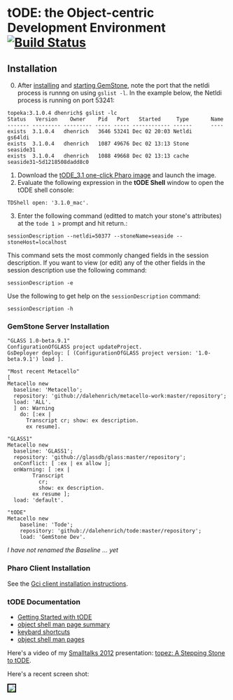 # tODE: the Object-centric Development Environment [![Build Status](https://travis-ci.org/dalehenrich/tode.png?branch=master)](https://travis-ci.org/dalehenrich/tode)

## Installation

0. After [installing](http://seaside.gemtalksystems.com/downloads.html) and [starting GemStone](https://code.google.com/p/glassdb/wiki/StartingANativeStone), 
   note the port that the netldi process is runnng on using `gslist -l`.
   In the example below, the Netldi process is running on port 53241:

  ```Shell
  topeka:3.1.0.4 dhenrich$ gslist -lc
  Status   Version    Owner    Pid   Port   Started     Type       Name
  ------- --------- --------- ----- ----- ------------ ------      ----
  exists  3.1.0.4   dhenrich   3646 53241 Dec 02 20:03 Netldi      gs64ldi
  exists  3.1.0.4   dhenrich   1087 49676 Dec 02 13:13 Stone       seaside31
  exists  3.1.0.4   dhenrich   1088 49668 Dec 02 13:13 cache       seaside31~5d1218508dadd8c0
  ```
1. Download the [tODE_3.1 one-click Pharo image](http://seaside.gemtalksystems.com/tODE/tODE_3.1.app.zip) and launch the image.
2. Evaluate the following expression in the **tODE Shell** window to
   open the tODE shell console:

  ```Smalltalk
  TDShell open: '3.1.0_mac'.
  ```
3. Enter the following command (editted to match your stone's
   attributes) at the `tode 1 >` prompt and hit return.:

  ```Shell
  sessionDescription --netldi=50377 --stoneName=seaside --stoneHost=localhost
  ```
  This command sets the most commonly changed fields in the session
  description. If you want to view (or edit) any of the other fields in
  the session description use the following command:

  ```Shell
  sessionDescription -e
  ```
  Use the following to get help on the `sessionDescription` command:

  ```Shell
  sessionDescription -h
  ```

### GemStone Server Installation

```Smalltalk
"GLASS 1.0-beta.9.1"
ConfigurationOfGLASS project updateProject.
GsDeployer deploy: [ (ConfigurationOfGLASS project version: '1.0-beta.9.1') load ].

"Most recent Metacello"
[
Metacello new
  baseline: 'Metacello';
  repository: 'github://dalehenrich/metacello-work:master/repository';
  load: 'ALL'.
  ] on: Warning
    do: [:ex |
      Transcript cr; show: ex description.
      ex resume].

"GLASS1"
Metacello new
  baseline: 'GLASS1';
  repository: 'github://glassdb/glass:master/repository';
  onConflict: [ :ex | ex allow ];
  onWarning: [ :ex |
        Transcript
          cr;
          show: ex description.
        ex resume ];
  load: 'default'.

"tODE"
Metacello new
    baseline: 'Tode';
    repository: 'github://dalehenrich/tode:master/repository';
    load: 'GemStone Dev'.
```

*I have not renamed the Baseline ... yet*

### Pharo Client Installation

See the [Gci client installation instructions](https://github.com/dalehenrich/tode/blob/master/docs/GciClientInstallation.md).

### tODE Documentation

- [Getting Started with tODE](https://github.com/dalehenrich/tode/blob/master/docs/GettingStarted.md)
- [object shell man page summary](https://github.com/dalehenrich/tode/blob/master/docs/man/ManPageSummary.md)
- [keybard shortcuts](https://github.com/dalehenrich/tode/blob/master/docs/man/KeyboardMapSummary.md)
- [object shell man pages](https://github.com/dalehenrich/tode/tree/master/docs/man)

Here's a video of my 
[Smalltalks 2012](http://www.fast.org.ar/smalltalks2012?_s=bvlW29Av2dix9EWt&_k=OGfhqoGSxR431Tth) 
presentation:
[topez: A Stepping Stone to tODE](http://www.youtube.com/watch?v=pIp_Y46iB_I&list=PLCGAAdUizzH31VumrhrK2HHepHu3DBpY0&index=14).

Here's a recent screen shot:

<img style="border: 2px solid #000000;" src="https://raw.github.com/dalehenrich/tode/master/docs/screenShot_2013-03-10.png" />

[1]: http://www.pharo-project.org/pharo-download/release-1-4
[2]: http://gemstonesoup.wordpress.com/2012/09/21/gemstones-3-1-0-1-is-shipping/
[3]: http://community.gemstone.com/download/attachments/6816350/GS64-Topaz-3.0.pdf?version=1
[4]: http://www.pharo-project.org/pharo-download/release-2-0 
